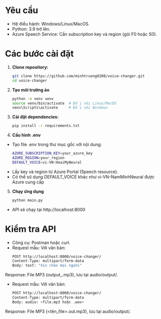 # Yêu cầu
- Hệ điều hành: Windows/Linux/MacOS.
- Python: 3.9 trở lên.
- Azure Speech Service: Cần subscription key và region (gói F0 hoặc S0).

# Các bước cài đặt
1. **Clone repository:**
   ```bash
   git clone https://github.com/minhtruong0208/voice-changer.git
   cd voice-changer

2. **Tạo môi trường ảo**
   ```bash
   python -m venv venv
   source venv/bin/activate  # Đối với Linux/MacOS
   venv\Scripts\activate     # Đối với Windows

3. **Cài đặt dependencies:**
   ```bash
   pip install -r requirements.txt

4. **Cấu hình .env**
- Tạo file .env trong thư mục gốc với nội dung:
   ```bash
   AZURE_SUBSCRIPTION_KEY=your_azure_key
   AZURE_REGION=your_region
   DEFAULT_VOICE=vi-VN-HoaiMyNeural
- Lấy key và region từ Azure Portal (Speech resource).
- Có thể sử dụng DEFAULT_VOICE khác như vi-VN-NamMinhNeural được Azure cung cấp

5. **Chạy ứng dụng**
   ```bash
   python main.py
- API sẽ chạy tại http://localhost:8000

# Kiểm tra API
- Công cụ: Postman hoặc curl.
- Request mẫu: Với văn bản:
  ```bash
  POST http://localhost:8000/voice-changer/
  Content-Type: multipart/form-data
  Body: text: "Xin chào mọi người"
Response: File MP3 (output_<uuid>.mp3), lưu tại audio/output/.
- Request mẫu: Với văn bản:
  ```bash
  POST http://localhost:8000/voice-changer/
  Content-Type: multipart/form-data
  Body: audio: <file.mp3 hoặc .wav>
Response: File MP3 (<tên_file>.out.mp3), lưu tại audio/output/.
